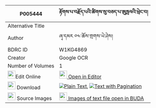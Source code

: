 |P005444|རྟོགས་པ་བརྗོད་པའི་ཚིགས་སུ་བཅད་པ་ཨུཏྤལའི་ཕྲེང་བ། 
| --- | --- 
|Alternative Title |
|Author| ཞྭ་དམར ༠༤་ཆོས་གྲགས་ཡེ་ཤེས།
|BDRC ID | W1KG4869
|Creator | Google OCR
|Number of Volumes| 1
|<img width="25" src="https://img.icons8.com/color/25/000000/edit-property.png">Edit Online| [<img width="25" src="https://avatars.githubusercontent.com/u/45091458?s=200&v=4"> Open in Editor](http://editor.openpecha.org/P005444)
|<img width="25" src="https://img.icons8.com/fluent/48/000000/download-2.png"/>  Download | [![](https://img.icons8.com/color/20/000000/txt.png)Plain Text](https://github.com/Openpecha/P005444/releases/download/v1/tokpa_jopa_i_tsik_su_chepa_utp_plain_P005444.zip), [![](https://img.icons8.com/color/20/000000/txt.png)Text with Pagination](https://github.com/Openpecha/P005444/releases/download/v1/tokpa_jopa_i_tsik_su_chepa_utp_pages_P005444.zip)
|<img width="25" src="https://img.icons8.com/plasticine/100/000000/pictures-folder.png"/>  Source Images | [<img width="25" src="https://library.bdrc.io/icons/BUDA-small.svg"> Images of text file open in BUDA](https://library.bdrc.io/show/bdr:W1KG4869)